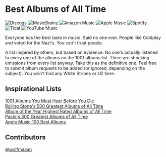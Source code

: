 # Best Albums of All Time

![Discogs](https://img.shields.io/badge/Discogs-blueviolet?style=for-the-badge&logo=discogs&logoColor=white)
![MusicBrainz](https://img.shields.io/badge/MusicBrainz-BA478F?style=for-the-badge&logo=musicbrainz&logoColor=white)
![Amazon Music](https://img.shields.io/badge/Amazon_Music-141718?style=for-the-badge&logo=amazon-music&logoColor=white)
![Apple Music](https://img.shields.io/badge/Apple_Music-FF0436?style=for-the-badge&logo=apple-music&logoColor=white)
![Spotify](https://img.shields.io/badge/Spotify-1ED760?style=for-the-badge&logo=spotify&logoColor=white)
![Tidal](https://img.shields.io/badge/Tidal-000000?style=for-the-badge&logo=tidal&logoColor=white)
![YouTube Music](https://img.shields.io/badge/YouTube_Music-FF0000?style=for-the-badge&logo=youtube-music&logoColor=white)

<p>Everyone has the best taste in music. Said no one ever. People like Coldplay and voted for the Nazi's. You can't trust people.</p>
<p>A list inspired by others, but based on evidence. No one's actually listened to every one of the albums on the 1001 albums list. There are shocking emissions from every list anyway. Take this as the definitive one. Feel free to submit album requests to be added (or ignored, depending on the subject). You won't find any White Stripes or U2 here.</p>

## Inspirational Lists
[1001 Albums You Must Hear Before You Die](http://1001albumsyoumusthearbeforeyoudie.wikidot.com/)\
[Rolling Stone's 500 Greatest Albums of All Time](https://www.rollingstone.com/music/music-lists/best-albums-of-all-time-1062063/arcade-fire-%ef%bb%bffuneral-1062733/)\
[Album of the Year Highest Rated Albums of All Time](https://www.albumoftheyear.org/ratings/6-highest-rated/all/1)\
[Paste's 300 Greatest Albums of All Time](https://www.pastemagazine.com/music/greatest-albums/the-300-greatest-albums-of-all-time-2)\
[Apple Music 100 Best Albums](https://100best.music.apple.com/us)

## Contributors

[@wolfmaaan](https://github.com/wolfmaaan)